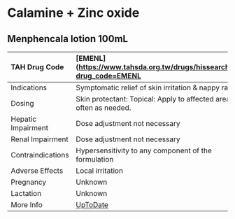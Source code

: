 # Calamine + Zinc oxide

## Menphencala lotion 100mL

| TAH Drug Code      | [EMENL](https://www.tahsda.org.tw/drugs/hissearch.php?drug_code=EMENL                  |
|:-------------------|:---------------------------------------------------------------------------------------|
| Indications        | Symptomatic relief of skin irritation & nappy rash.                                    |
| Dosing             | Skin protectant: Topical: Apply to affected area as often as needed.                   |
| Hepatic Impairment | Dose adjustment not necessary                                                          |
| Renal Impairment   | Dose adjustment not necessary                                                          |
| Contraindications  | Hypersensitivity to any component of the formulation                                   |
| Adverse Effects    | Local irritation                                                                       |
| Pregnancy          | Unknown                                                                                |
| Lactation          | Unknown                                                                                |
| More Info          | [UpToDate](https://www.uptodate.com/contents/calamine-and-zinc-oxide-drug-information) |

